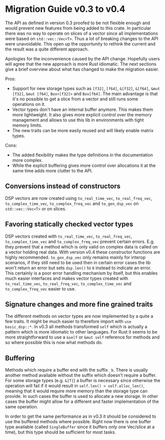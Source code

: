 # Migration Guide v0.3 to v0.4
The API as defined in version 0.3 proofed to be not flexible enough and would prevent new features from being added to this crate. In particular there was no way to operate on slices of a vector since all implementations were based on `std::vec::Vec<T>`. Thus a lot of breaking changes to the API were unavoidable. This open up the opportunity to rethink the current and the result was a quite different approach.

Apologies for the inconvenience caused by the API change. Hopefully users will agree that the new approach is more Rust idiomatic. The next sections give a brief overview about what has changed to make the migration easier.

Pros:

- Support for new storage types such as `[f32]`, `[f64]`, `&[f32]`, `&[f64]`, `&mut [f32]`, `&mut [f64]`, `Box<[f32]>` and `Box[f64]`. The main advantage is that it's no possible to get a slice from a vector and still runs some operations on it.
- Vector types don't have an internal buffer anymore. This makes them more lightweight. It also gives more explicit control over the memory management and allows to use this lib in environments with tight memory limits.
- The new traits can be more easily reused and will likely enable matrix types.

Cons:

- The added flexibility makes the type definitions in the documentation more complex.
- While the explicit buffering gives more control over allocations it at the same time adds more clutter to the API.

## Conversions instead of constructors
DSP vectors are now created using `to_real_time_vec`, `to_real_freq_vec`, `to_complex_time_vec`, `to_complex_freq_vec` and `to_gen_dsp_vec` on `std::vec::Vec<T>` or on slices.

## Favoring statically checked vector types
DSP vectors created with `to_real_time_vec`, `to_real_freq_vec`, `to_complex_time_vec` and `to_complex_freq_vec` prevent certain errors. E.g. they prevent that a method which is only valid on complex data is called on a vector holding real data. With version v0.4 these constructor functions are highly recommended. `to_gen_dsp_vec` only remains mainly for interop scenarios, if they still need to be used then in certain error cases the lib won't return an error but sets `dsp.len()` to `0` instead to indicate an error. This certainly is a poor error handling mechanism by itself, but this enables much easier interfaces and makes vector types created with `to_real_time_vec`, `to_real_freq_vec`, `to_complex_time_vec` and `to_complex_freq_vec` easier to use.

## Signature changes and more fine grained traits
The different methods on vector types are now implemented by a quite a few traits. It might be much easier to therefore import with `use basic_dsp::*`. In v0.3 all methods transformed `self` which is actually a pattern which is more idiomatic to other languages. For Rust it seems to be more straightforward to use a `&self` or `&mut self` reference for methods and so where possible this is now what methods do.

## Buffering
Methods which require a buffer end with the suffix `_b`. There is usually another method available without the suffix which doesn't require a buffer. For some storage types (e.g. `&[T]`) a buffer is necessary since otherwise the operation will fail if it would result in `self.len() > self.alloc_len()`, meaning that it would require more memory than the storage type can provide. In such cases the buffer is used to allocate a new storage. In other cases the buffer might allow for a different and faster implementation of the same operation.

In order to get the same performance as in v0.3 it should be considered to use the buffered methods where possible. Right now there is one buffer type available (called `SingleBuffer` since it buffers only one Vec/slice at a time), but this type should be sufficient for most tasks.

